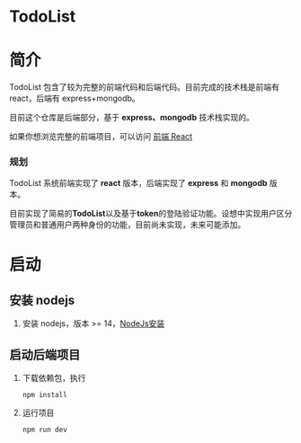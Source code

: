 # TodoList

# 简介

TodoList 包含了较为完整的前端代码和后端代码。目前完成的技术栈是前端有 react，后端有 express+mongodb。

目前这个仓库是后端部分，基于 **express、mongodb** 技术栈实现的。

如果你想浏览完整的前端项目，可以访问 [前端 React](https://github.com/SCP2024/TodoList-react-express/tree/react)

### 规划

TodoList 系统前端实现了 **react** 版本，后端实现了 **express** 和 **mongodb** 版本。

目前实现了简易的**TodoList**以及基于**token**的登陆验证功能。设想中实现用户区分管理员和普通用户两种身份的功能，目前尚未实现，未来可能添加。

# 启动

## 安装 nodejs

1. 安装 nodejs，版本 >= 14，[NodeJs安装](https://nodejs.org/en)
## 启动后端项目

1. 下载依赖包，执行

   ```
   npm install
   ```

2. 运行项目

   ```
   npm run dev
   ```


